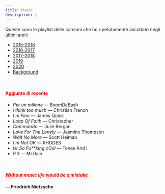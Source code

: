 ```yaml
---
title: Music
description: ♫
---
```

Queste sono le playlist delle canzoni che ho ripetutamente ascoltato negli ultimi anni:

* [2015-2016](https://music.apple.com/it/playlist/my-2015-2016/pl.b4bf1a93707c44f89aa794dc2888e844)
* [2016-2017](https://music.apple.com/it/playlist/my-2016-2017/pl.u-PDb40o6tJ9qVro)
* [2017-2018](https://music.apple.com/it/playlist/my-2017-2018/pl.u-b3b8RKgC0qaz1d)
* [2019](https://music.apple.com/it/playlist/my-2019/pl.u-b3b8Re4H0qaz1d)
* [2020](https://music.apple.com/it/playlist/my-2020/pl.u-LdbqE1vt5e4m0R?l)
* [Background](https://music.apple.com/it/playlist/background/pl.b05fb95eaae8419b8bc2201594355ee0?l=en)

&nbsp;

#### <span style="color:red">Aggiunte di recente</span>
* _Per un milione_ — BoomDaBash
* _i think too much_ — Christian French
* _I'm Fine_ — James Quick
* _Leap Of Faith_ — Christopher
* _Commando_ — Julie Bergan
* _Love For The Lonely_ — Jasmine Thompson
* _Wait No More_ — Scott Helman
* _I'm Not OK_ — RHODES
* _Ur So Fu**kIng cOol_ — Tones And I
* _9.3_ — Mr.Rain

&nbsp;

#### <span style="color:red">_Without music life would be a mistake_</span>

#### — Friedrich Nietzsche
